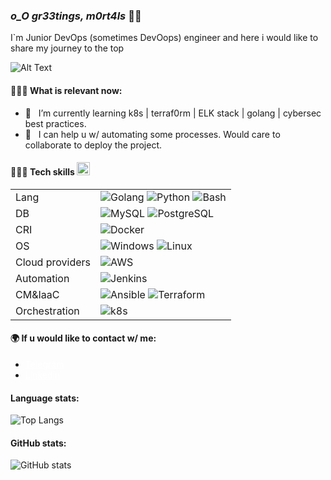 ### *o_O gr33tings, m0rt4ls* 🖖🏻

I`m Junior DevOps (sometimes DevOops) engineer and here i would like to share my journey to the top

![Alt Text](https://media.giphy.com/media/QuIxFwQo0RMT1tASlV/giphy.gif)


#### 🤹🏼‍♂️ What is relevant now:
- 🔭 &nbsp; I’m currently learning k8s | terraf0rm | ELK stack | golang | cybersec best practices.
- 👯 &nbsp; I can help u w/ automating some processes. Would care to collaborate to deploy the project.



#### 🧑🏻‍🔧 Tech skills <img src = "https://media2.giphy.com/media/QssGEmpkyEOhBCb7e1/giphy.gif?cid=ecf05e47a0n3gi1bfqntqmob8g9aid1oyj2wr3ds3mg700bl&rid=giphy.gif" width = 21px> 

|||
|-----|----|
|Lang|![Golang](https://img.shields.io/badge/%20-Go-informational?logoWidth=20&style=for-the-badge&logo=go&logoColor=gray&color=63dbc9) ![Python](https://img.shields.io/badge/%20-Python-informational?logoWidth=20&style=for-the-badge&logo=python&logoColor=gray&color=63dbc9) ![Bash](https://img.shields.io/badge/%20-Bash-informational?logoWidth=20&style=for-the-badge&logo=shell&logoColor=gray&color=63dbc9)|
|DB|![MySQL](https://img.shields.io/badge/%20-MySQL-informational?logoWidth=20&style=for-the-badge&logo=mysql&logoColor=gray&color=63dbc9)  ![PostgreSQL](https://img.shields.io/badge/%20-PostgreSQL-informational?logoWidth=20&style=for-the-badge&logo=postgresql&logoColor=gray&color=63dbc9)|  
|CRI|![Docker](https://img.shields.io/badge/%20-Docker-informational?logoWidth=20&style=for-the-badge&logo=docker&logoColor=gray&color=63dbc9)|   
|OS|![Windows](https://img.shields.io/badge/%20-Windows-informational?logoWidth=20&style=for-the-badge&logo=windows&logoColor=gray&color=63dbc9) ![Linux](https://img.shields.io/badge/%20-Linux-informational?logoWidth=20&style=for-the-badge&logo=linux&logoColor=gray&color=63dbc9)|
|Cloud providers|![AWS](https://img.shields.io/badge/%20-AWS-informational?logoWidth=20&style=for-the-badge&logo=cloud&logoColor=gray&color=63dbc9)  
|Automation|![Jenkins](https://img.shields.io/badge/%20-Jenkins-informational?logoWidth=20&style=for-the-badge&logo=jenkins&logoColor=gray&color=63dbc9)|
|CM&IaaC|![Ansible](https://img.shields.io/badge/%20-Ansible-informational?logoWidth=20&style=for-the-badge&logo=ansible&logoColor=gray&color=63dbc9) ![Terraform](https://img.shields.io/badge/%20-Terraform-informational?logoWidth=20&style=for-the-badge&logo=terraform&logoColor=gray&color=63dbc9)|
|Orchestration|![k8s](https://img.shields.io/badge/%20-k8s-informational?logoWidth=20&style=for-the-badge&logo=kubernetes&logoColor=gray&color=63dbc9)|


#### 🌍 If u would like to contact w/ me:

* <a style="color: white" href="https://t.me/fvckmar1no">Telegram</a>  
* <a style="color: white" href="https://www.linkedin.com/in/gizar-zigangirov-48564a234/">Linkedin</a>

#### Language stats:
  
![Top Langs](https://github-readme-stats.vercel.app/api/top-langs/?username=nastasyafedotovna&theme=chartreuse-dark)

#### GitHub stats:

![GitHub stats](https://github-readme-stats.vercel.app/api?username=nastasyafedotovna&show_icons=true&theme=chartreuse-dark)
